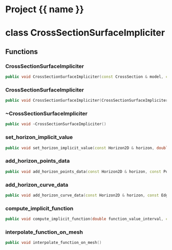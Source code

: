 <script setup>
import {useRoute} from 'vitepress'
const {path} = useRoute()
const tokens = path.split('/')
const words = tokens[2].split('-');
for (let i = 0; i < words.length; i++) {
    words[i] = words[i].charAt(0).toUpperCase() + words[i].slice(1);
    words[i] = words[i].replace('geode', 'Geode')
}
const name = words.join('-');
</script>
# Project {{ name }}

# class CrossSectionSurfaceImpliciter


## Functions

### CrossSectionSurfaceImpliciter

```cpp
public void CrossSectionSurfaceImpliciter(const CrossSection & model, const Surface2D & surface)
```


### CrossSectionSurfaceImpliciter

```cpp
public void CrossSectionSurfaceImpliciter(CrossSectionSurfaceImpliciter && surface_modeler)
```


### ~CrossSectionSurfaceImpliciter

```cpp
public void ~CrossSectionSurfaceImpliciter()
```


### set_horizon_implicit_value

```cpp
public void set_horizon_implicit_value(const Horizon2D & horizon, double implicit_value)
```


### add_horizon_points_data

```cpp
public void add_horizon_points_data(const Horizon2D & horizon, const PointSet2D & points_data, double weight)
```


### add_horizon_curve_data

```cpp
public void add_horizon_curve_data(const Horizon2D & horizon, const EdgedCurve2D & curve_data, double weight)
```


### compute_implicit_function

```cpp
public void compute_implicit_function(double function_value_interval, const ImplicitationParameters & computation_parameters)
```


### interpolate_function_on_mesh

```cpp
public void interpolate_function_on_mesh()
```




